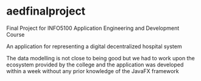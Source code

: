# aedfinalproject
Final Project for INFO5100 Application Engineering and Development Course

An application for representing a digital decentralized hospital system

The data modelling is not close to being good but we had to work upon the ecosystem provided by the college and the application was developed within a week without any prior knowledge of the JavaFX framework
